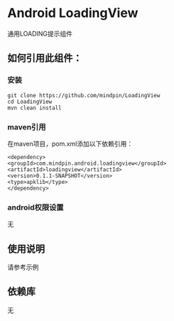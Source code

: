 Android LoadingView
===========
通用LOADING提示组件 

## 如何引用此组件：
### 安装
```
git clone https://github.com/mindpin/LoadingView
cd LoadingView
mvn clean install
```

### maven引用
在maven项目，pom.xml添加以下依赖引用：

```
<dependency>
<groupId>com.mindpin.android.loadingview</groupId>
<artifactId>loadingview</artifactId>
<version>0.1.1-SNAPSHOT</version>
<type>apklib</type>
</dependency>
```

### android权限设置
无

## 使用说明
请参考示例

## 依赖库
无
